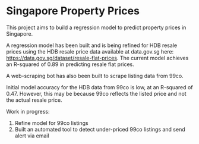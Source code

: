 # Singapore Property Prices

This project aims to build a regression model to predict property prices in Singapore.

A regression model has been built and is being refined for HDB resale prices using the HDB resale price data available at data.gov.sg here: https://data.gov.sg/dataset/resale-flat-prices. The current model achieves an R-squared of 0.89 in predicting resale flat prices.

A web-scraping bot has also been built to scrape listing data from 99co. 

Initial model accuracy for the HDB data from 99co is low, at an R-squared of 0.47. However, this may be because 99co reflects the listed price and not the actual resale price.

Work in progress:
1. Refine model for 99co listings
2. Built an automated tool to detect under-priced 99co listings and send alert via email
